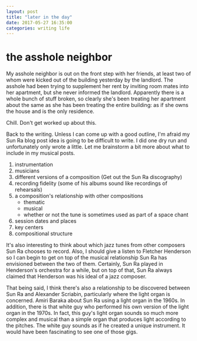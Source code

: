 ```yaml
---
layout: post
title: "later in the day"
date: 2017-05-27 16:35:00
categories: writing life
---
```


# the asshole neighbor

My asshole neighbor is out on the front step with her friends, at least two of whom were kicked out of the building yesterday by the landlord. The asshole had been trying to supplement her rent by inviting room mates into her apartment, but she never informed the landlord. Apparently there is a whole bunch of stuff broken, so clearly she's been treating her apartment about the same as she has been treating the entire building: as if she owns the house and is the only residence.

Chill. Don't get worked up about this.

Back to the writing. Unless I can come up with a good outline, I'm afraid my Sun Ra blog post idea is going to be difficult to write. I did one dry run and unfortunately only wrote a little. Let me brainstorm a bit more about what to include in my musical posts.

1. instrumentation
2. musicians
3. different versions of a composition (Get out the Sun Ra discography)
4. recording fidelity (some of his albums sound like recordings of rehearsals)
5. a composition's relationship with other compositions
   * thematic
   * musical
   * whether or not the tune is sometimes used as part of a space chant
6. session dates and places
7. key centers
8. compositional structure

It's also interesting to think about which jazz tunes from other composers Sun Ra chooses to record. Also, I should give a listen to Fletcher Henderson so I can begin to get on top of the musical relationship Sun Ra has envisioned between the two of them. Certainly, Sun Ra played in Henderson's orchestra for a while, but on top of that, Sun Ra always claimed that Henderson was his ideal of a jazz composer.

That being said, I think there's also a relationship to be discovered between Sun Ra and Alexander Scriabin, particularly where the light organ is concerned. Amiri Baraka about Sun Ra using a light organ in the 1960s. In addition, there is that white guy who performed his own version of the light organ in the 1970s. In fact, this guy's light organ sounds so much more complex and musical than a simple organ that produces light according to the pitches. The white guy sounds as if he created a unique instrument. It would have been fascinating to see one of those gigs.
